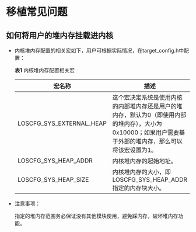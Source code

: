 # 移植常见问题


## 如何将用户的堆内存挂载进内核

- 内核堆内存配置的相关宏如下，用户可根据实际情况，在target_config.h中配置：

  **表1** 内核堆内存配置相关宏

    | 宏名称 | 描述 | 
    | -------- | -------- |
    | LOSCFG_SYS_EXTERNAL_HEAP | 这个宏决定系统是使用内核的内部堆内存还是用户的堆内存，默认为0（即使用内部的堆内存），大小为0x10000；如果用户需要基于外部的堆内存，那么可以将该宏设置为1。 | 
    | LOSCFG_SYS_HEAP_ADDR | 内核堆内存的起始地址。 | 
    | LOSCFG_SYS_HEAP_SIZE | 内核堆内存的大小，即LOSCFG_SYS_HEAP_ADDR指定的内存块大小。 | 

- 注意事项：

  指定的堆内存范围务必保证没有其他模块使用，避免踩内存，破坏堆内存功能。
